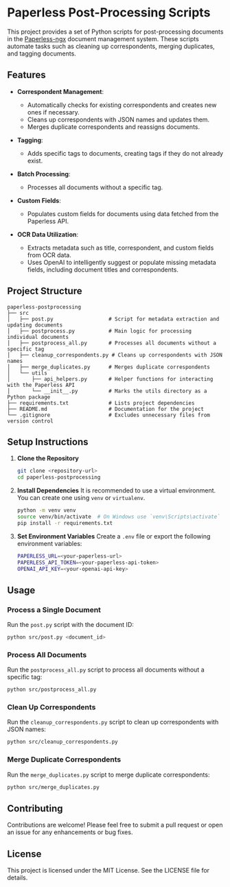 # Paperless Post-Processing Scripts

This project provides a set of Python scripts for post-processing documents in the [Paperless-ngx](https://github.com/paperless-ngx/paperless-ngx) document management system. These scripts automate tasks such as cleaning up correspondents, merging duplicates, and tagging documents.

## Features

- **Correspondent Management**:
  - Automatically checks for existing correspondents and creates new ones if necessary.
  - Cleans up correspondents with JSON names and updates them.
  - Merges duplicate correspondents and reassigns documents.

- **Tagging**:
  - Adds specific tags to documents, creating tags if they do not already exist.

- **Batch Processing**:
  - Processes all documents without a specific tag.

- **Custom Fields**:
  - Populates custom fields for documents using data fetched from the Paperless API.

- **OCR Data Utilization**:
  - Extracts metadata such as title, correspondent, and custom fields from OCR data.
  - Uses OpenAI to intelligently suggest or populate missing metadata fields, including document titles and correspondents.

## Project Structure

```
paperless-postprocessing
├── src
│   ├── post.py                  # Script for metadata extraction and updating documents
│   ├── postprocess.py           # Main logic for processing individual documents
│   ├── postprocess_all.py       # Processes all documents without a specific tag
│   ├── cleanup_correspondents.py # Cleans up correspondents with JSON names
│   ├── merge_duplicates.py      # Merges duplicate correspondents
│   └── utils
│       ├── api_helpers.py       # Helper functions for interacting with the Paperless API
│       └── __init__.py          # Marks the utils directory as a Python package
├── requirements.txt             # Lists project dependencies
├── README.md                    # Documentation for the project
└── .gitignore                   # Excludes unnecessary files from version control
```

## Setup Instructions

1. **Clone the Repository**
   ```bash
   git clone <repository-url>
   cd paperless-postprocessing
   ```

2. **Install Dependencies**
   It is recommended to use a virtual environment. You can create one using `venv` or `virtualenv`.
   ```bash
   python -m venv venv
   source venv/bin/activate  # On Windows use `venv\Scripts\activate`
   pip install -r requirements.txt
   ```

3. **Set Environment Variables**
   Create a `.env` file or export the following environment variables:
   ```bash
   PAPERLESS_URL=<your-paperless-url>
   PAPERLESS_API_TOKEN=<your-paperless-api-token>
   OPENAI_API_KEY=<your-openai-api-key>
   ```

## Usage

### Process a Single Document
Run the `post.py` script with the document ID:
```bash
python src/post.py <document_id>
```

### Process All Documents
Run the `postprocess_all.py` script to process all documents without a specific tag:
```bash
python src/postprocess_all.py
```

### Clean Up Correspondents
Run the `cleanup_correspondents.py` script to clean up correspondents with JSON names:
```bash
python src/cleanup_correspondents.py
```

### Merge Duplicate Correspondents
Run the `merge_duplicates.py` script to merge duplicate correspondents:
```bash
python src/merge_duplicates.py
```

## Contributing

Contributions are welcome! Please feel free to submit a pull request or open an issue for any enhancements or bug fixes.

## License

This project is licensed under the MIT License. See the LICENSE file for details.
